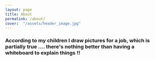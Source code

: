 ```yaml
---
layout: page
title: About
permalink: /about/
cover:  "/assets/header_image.jpg"
---
```


### According to my children I draw pictures for a job, which is partially true .... there's nothing better than having a whiteboard to explain things !!
